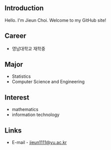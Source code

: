 ## Introduction
Hello. I'm Jieun Choi.
Welcome to my GitHub site!

## Career
- 영남대학교 재학중

## Major
- Statistics
- Computer Science and Engineering

## Interest 
- mathematics
- information technology
  
## Links
- E-mail - jieun1111@yu.ac.kr
